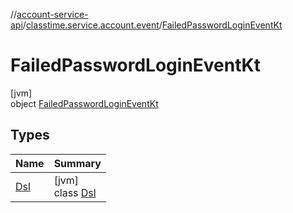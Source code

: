 //[account-service-api](../../../index.md)/[classtime.service.account.event](../index.md)/[FailedPasswordLoginEventKt](index.md)

# FailedPasswordLoginEventKt

[jvm]\
object [FailedPasswordLoginEventKt](index.md)

## Types

| Name | Summary |
|---|---|
| [Dsl](-dsl/index.md) | [jvm]<br>class [Dsl](-dsl/index.md) |
